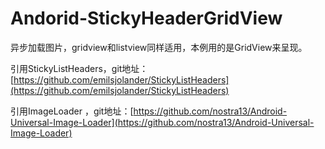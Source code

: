 Andorid-StickyHeaderGridView
============================
异步加载图片，gridview和listview同样适用，本例用的是GridView来呈现。  
  
  
  

引用StickyListHeaders，git地址： [https://github.com/emilsjolander/StickyListHeaders](https://github.com/emilsjolander/StickyListHeaders)  
  
  引用ImageLoader ，git地址：[https://github.com/nostra13/Android-Universal-Image-Loader](https://github.com/nostra13/Android-Universal-Image-Loader)  
  
  
  
